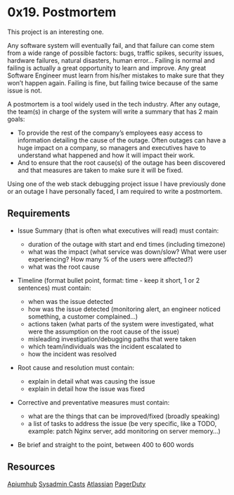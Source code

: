 # 0x19. Postmortem

This project is an interesting one.

Any software system will eventually fail, and that failure can come stem from a wide range of possible factors: bugs, traffic spikes, security issues, hardware failures, natural disasters, human error… Failing is normal and failing is actually a great opportunity to learn and improve. Any great Software Engineer must learn from his/her mistakes to make sure that they won’t happen again. Failing is fine, but failing twice because of the same issue is not.

A postmortem is a tool widely used in the tech industry. After any outage, the team(s) in charge of the system will write a summary that has 2 main goals:

- To provide the rest of the company’s employees easy access to information detailing the cause of the outage. Often outages can have a huge impact on a company, so managers and executives have to understand what happened and how it will impact their work.
- And to ensure that the root cause(s) of the outage has been discovered and that measures are taken to make sure it will be fixed.

Using one of the web stack debugging project issue I have previously done or an outage I have personally faced, I am required to write a postmortem.

## Requirements

- Issue Summary (that is often what executives will read) must contain:
  - duration of the outage with start and end times (including timezone)
  - what was the impact (what service was down/slow? What were user experiencing? How many % of the users were affected?)
  - what was the root cause

- Timeline (format bullet point, format: time - keep it short, 1 or 2 sentences) must contain:
  - when was the issue detected
  - how was the issue detected (monitoring alert, an   engineer noticed something, a customer complained…)
  - actions taken (what parts of the system were investigated, what were the assumption on the root cause of the issue)
  - misleading investigation/debugging paths that were taken
  - which team/individuals was the incident escalated to
  - how the incident was resolved

- Root cause and resolution must contain:
  - explain in detail what was causing the issue
  - explain in detail how the issue was fixed

- Corrective and preventative measures must contain:
  - what are the things that can be improved/fixed (broadly speaking)
  - a list of tasks to address the issue (be very specific, like a TODO, example: patch Nginx server, add monitoring on server memory…)
- Be brief and straight to the point, between 400 to 600 words

## Resources

[Apiumhub](https://apiumhub.com/tech-blog-barcelona/software-development-project-postmortem/)
[Sysadmin Casts](https://sysadmincasts.com/episodes/20-how-to-write-an-incident-report-postmortem)
[Atlassian](https://www.atlassian.com/incident-management/postmortem)
[PagerDuty](https://www.pagerduty.com/resources/learn/incident-postmortem/)
